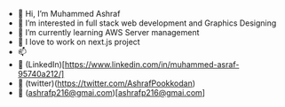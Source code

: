- 👋 Hi, I’m Muhammed Ashraf
- 👀 I’m interested in full stack web development and Graphics Designing
- 🌱 I’m currently learning AWS Server management
- 💞️ I love to work on next.js project
- 📫 
- 🔗 (LinkedIn)[https://www.linkedin.com/in/muhammed-asraf-95740a212/]
- 🔗 (twitter)(https://twitter.com/AshrafPookkodan)
- 🔗 (ashrafp216@gmai.com)[ashrafp216@gmai.com]


<!---
ashrafp216/ashrafp216 is a ✨ special ✨ repository because its `README.md` (this file) appears on your GitHub profile.
You can click the Preview link to take a look at your changes.
--->
